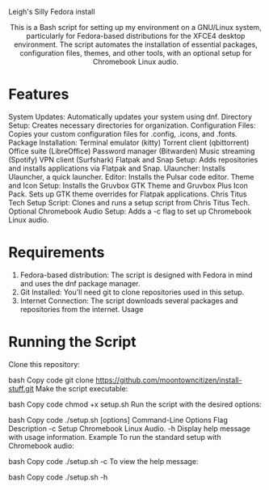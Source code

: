Leigh's Silly Fedora install
<p align="center">This is a Bash script for setting up my environment on a GNU/Linux system, particularly for Fedora-based distributions for the XFCE4 desktop environment. The script automates the installation of essential packages, configuration files, themes, and other tools, with an optional setup for Chromebook Linux audio. </p>

# Features
System Updates: Automatically updates your system using dnf.
Directory Setup: Creates necessary directories for organization.
Configuration Files: Copies your custom configuration files for .config, .icons, and .fonts.
Package Installation:
Terminal emulator (kitty)
Torrent client (qbittorrent)
Office suite (LibreOffice)
Password manager (Bitwarden)
Music streaming (Spotify)
VPN client (Surfshark)
Flatpak and Snap Setup: Adds repositories and installs applications via Flatpak and Snap.
Ulauncher: Installs Ulauncher, a quick launcher.
Editor: Installs the Pulsar code editor.
Theme and Icon Setup:
Installs the Gruvbox GTK Theme and Gruvbox Plus Icon Pack.
Sets up GTK theme overrides for Flatpak applications.
Chris Titus Tech Setup Script: Clones and runs a setup script from Chris Titus Tech.
Optional Chromebook Audio Setup: Adds a -c flag to set up Chromebook Linux audio.

# Requirements
1. Fedora-based distribution: The script is designed with Fedora in mind and uses the dnf package manager.
2. Git Installed: You'll need git to clone repositories used in this setup.
3. Internet Connection: The script downloads several packages and repositories from the internet.
Usage


# Running the Script
Clone this repository:

bash
Copy code
git clone https://github.com/moontowncitizen/install-stuff.git
Make the script executable:

bash
Copy code
chmod +x setup.sh
Run the script with the desired options:

bash
Copy code
./setup.sh [options]
Command-Line Options
Flag	Description
-c	Setup Chromebook Linux Audio.
-h	Display help message with usage information.
Example
To run the standard setup with Chromebook audio:

bash
Copy code
./setup.sh -c
To view the help message:

bash
Copy code
./setup.sh -h
